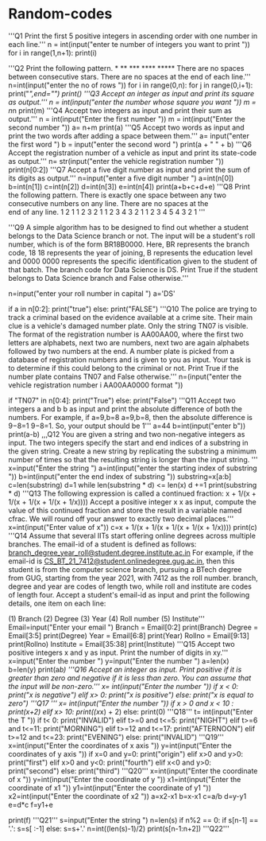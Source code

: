 # Random-codes
'''Q1 Print the first 5 positive integers in ascending order with one number in each line.'''
n = int(input("enter te number of integers you want to print "))
for i in range(1,n+1):
    print(i)

'''Q2 Print the following pattern.
    *
    **
    ***
    ****
    *****
    There are no spaces between consecutive stars. There are no spaces at the end of each line.'''
n=int(input("enter the no of rows "))
for i in range(0,n):
    for j in range(0,i+1):
        print("*",end="")
    print()
'''Q3 Accept an integer as input and print its square as output.'''
n = int(input("enter the number whose square you want "))
m = n*n
print(m)
'''Q4 Accept two integers as input and print their sum as output.'''
n = int(input("Enter the first number "))
m = int(input("Enter the second number "))
a= n+m
print(a)
'''Q5 Accept two words as input and print the two words after adding a space between them.'''
a= input("enter the first word ")
b = input("enter the second word ")
print(a + " " + b)
'''Q6 Accept the registration number of a vehicle as input and print its state-code as output.'''
n= str(input("enter the vehicle registration number "))
print(n[0:2])
'''Q7 Accept a five digit number as input and print the sum of its digits as output.'''
n=input("enter a five digit number ")
a=int(n[0])
b=int(n[1])
c=int(n[2])
d=int(n[3])
e=int(n[4])
print(a+b+c+d+e)
'''Q8  Print the following pattern. There is exactly one space between any two consecutive numbers on any line. There are no spaces at the            
    end of any line.
    1 2 1
    1 2 3 2 1
    1 2 3 4 3 2 1
    1 2 3 4 5 4 3 2 1 '''
    
'''Q9 A simple algorithm has to be designed to find out whether a student belongs to the Data Science branch or not. The input will be a student's roll number, which is of the form  BR18B0000. Here, BR represents the branch code, 
   18
   18 represents the year of joining, B represents the education level and 
   0000
   0000 represents the specific identification given to the student of that batch. The branch code for Data Science is DS. Print True if the student belongs to Data Science branch and False  otherwise.'''

n=input("enter your roll number in capital ")
a='DS'

if a in n[0:2]:
    print("true")
else:
    print("FALSE")
'''Q10 The police are trying to track a criminal based on the evidence available at a crime site. Their main clue is a vehicle's damaged number plate. Only the string TN07 is visible. The format of the registration number is AA00AA00, where the first two letters are alphabets, next two are numbers, next two are again alphabets followed by two numbers at the end. A number plate is picked from a database of registration numbers and is given to you as input. Your task is to determine if this could belong to the criminal or not. Print True if the number plate contains TN07 and False otherwise.'''
n=(input("enter the vehicle registration number i AA00AA0000 format "))

if "TN07" in n[0:4]:
    print("True")
else:
    print("False")
'''Q11 Accept two integers
a and b
b as input and print the absolute difference of both the numbers. For example, if 
a=9,b=8
a=9,b=8, then the absolute difference is 
9−8=1
9−8=1. So, your output should be 1'''
a=44
b=int(input("enter b"))
print(a-b)
,,,Q12 You are given a string and two non-negative integers as input. The two integers specify the start and end indices of a substring in the given string. Create a new string by replicating the substring a minimum number of times so that the resulting string is longer than the input string. '''
x=input("Enter the string ")
a=int(input("enter the starting index of substring "))
b=int(input("enter the end index of substring "))
substring=x[a:b]
c=len(substring)
d=1
while len(substring * d) <= len(x)
d +=1
print(substring * d)
'''Q13 The following expression is called a continued fraction: x + 1/(x + 1/(x + 1/(x + 1/(x + 1/x))))
Accept a positive integer x
x as input, compute the value of this continued fraction and store the result in a variable named cfrac. We will round off your answer to exactly two decimal places.'''
x=int(input("Enter value of x"))
c=x + 1/(x + 1/(x + 1/(x + 1/(x + 1/x))))
print(c)
'''Q14 Assume that several IITs start offering online degrees across multiple branches. The email-id of a student is defined as follows:
branch_degree_year_roll@student.degree.institute.ac.in
For example, if the email-id is CS_BT_21_7412@student.onlinedegree.gug.ac.in, then this student is from the computer science branch, pursuing a BTech degree from GUG, starting from the year 2021, with 7412 as the roll number. branch, degree and year are codes of length two, while roll and institute are codes of length four. Accept a student's email-id as input and print the following details, one item on each line:

(1) Branch
(2) Degree
(3) Year
(4) Roll number
(5) Institute'''
Email=input("Enter your email ")
Branch = Email[0:2]
print(Branch)
Degree = Email[3:5]
print(Degree)
Year = Email[6:8]
print(Year)
Rollno = Email[9:13]
print(Rollno)
Institute = Email[35:38]
print(Institute)
'''Q15 Accept two positive integers x and y as input. Print the number of digits in xy.'''
x=input("Enter the number ")
y=input("Enter the number ")
a=len(x)
b=len(y)
print(a*b)
'''Q16 Accept an integer as input. Print positive if it is greater than zero and negative if it is less than zero. You can assume that the input will be non-zero.'''
x= int(input("Enter the number "))
if x < 0:
    print("x is negative")
elif x> 0:
    print("x is positive")
else:
    print("x is equal to zero")
'''Q17 '''
x= int(input("Enter the number "))
if x > 0 and x < 10 :
    print(x+2)
elif x> 10:
    print((x*x) + 2)
else:
    print(0)
'''Q18'''
t= int(input("Enter the T "))
if t< 0:
    print("INVALID")
elif t>=0 and t<=5:
    print("NIGHT")
elif t>=6 and t<=11:
    print("MORNING")
elif t>=12 and t<=17:
    print("AFTERNOON")
elif t>=12 and t<=23:
    print("EVENING")
else:
    print("INVALID")
'''Q19'''
x=int(input("Enter the coordinates of x axis "))
y=int(input("Enter the coordinates of y axis "))
if x=0 and y=0:
    print("origin")
elif x>0 and y>0:
    print("first")
elif x>0 and y<0:
    print("fourth")
elif x<0 and y>0:
    print("second")
else:
    print("third")
'''Q20'''
x=int(input("Enter the coordinate of x "))
y=int(input("Enter the coordinate of y "))
x1=int(input("Enter the coordinate of x1 "))
y1=int(input("Enter the coordinate of y1 "))
x2=int(input("Enter the coordinate of x2 "))
a=x2-x1
b=x-x1
c=a/b
d=y-y1
e=d*c
f=y1+e

print(f)
'''Q21'''
s=input("Enter the string ")
n=len(s)
if n%2 == 0:
    if s[n-1] == '.':
        s=s[ :-1]
    else:
        s=s+'.'
n=int((len(s)-1)/2)
print(s[n-1:n+2])
'''Q22'''






    




    
